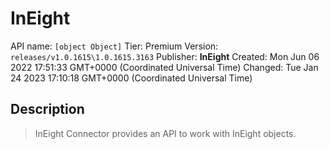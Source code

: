 # InEight
API name: `[object Object]`
Tier: Premium
Version: `releases/v1.0.1615\1.0.1615.3163`
Publisher: **InEight**
Created: Mon Jun 06 2022 17:51:33 GMT+0000 (Coordinated Universal Time)
Changed: Tue Jan 24 2023 17:10:18 GMT+0000 (Coordinated Universal Time)

## Description
> InEight Connector provides an API to work with InEight objects.
